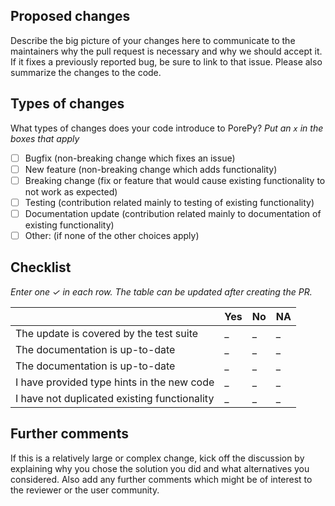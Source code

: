 ## Proposed changes

Describe the big picture of your changes here to communicate to the maintainers why the pull request is necessary and why we should accept it. If it fixes a previously reported bug, be sure to link to that issue. Please also summarize the changes to the code.

## Types of changes

What types of changes does your code introduce to PorePy?
_Put an `x` in the boxes that apply_

- [ ] Bugfix (non-breaking change which fixes an issue)
- [ ] New feature (non-breaking change which adds functionality)
- [ ] Breaking change (fix or feature that would cause existing functionality to not work as expected)
- [ ] Testing (contribution related mainly to testing of existing functionality)
- [ ] Documentation update (contribution related mainly to documentation of existing functionality)
- [ ] Other: (if none of the other choices apply)

## Checklist

_Enter one &check; in each row. The table can be updated after creating the PR._

|                                              |Yes|No|NA|
|----------------------------------------------|---|---|---|
| The update is covered by the  test suite     |_|_|_|
| The documentation is up-to-date              |_|_|_|
| The documentation is up-to-date              |_|_|_|
| I have provided type hints in the new code   |_|_|_|
| I have not duplicated existing functionality |_|_|_|

## Further comments

If this is a relatively large or complex change, kick off the discussion by explaining why you chose the solution you did and what alternatives you considered. Also add any further comments which might be of interest to the reviewer or the user community.
